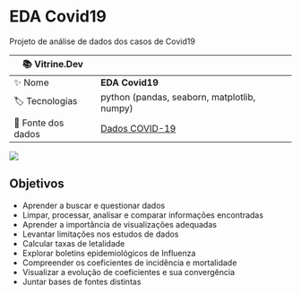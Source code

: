 # EDA Covid19
Projeto de análise de dados dos casos de Covid19

| :books: Vitrine.Dev |     |
| -------------  | --- |
| :sparkles: Nome        | **EDA Covid19**
| :label: Tecnologias | python (pandas, seaborn, matplotlib, numpy)
| :rocket: Fonte dos dados        | [Dados COVID-19](https://github.com/CSSEGISandData/COVID-19/tree/master/csse_covid_19_data/csse_covid_19_time_series)

<!-- Inserir imagem com a #vitrinedev ao final do link -->
![](https://vitrinedev.s3.amazonaws.com/covid19.png#vitrinedev)

## Objetivos
- Aprender a buscar e questionar dados
- Limpar, processar, analisar e comparar informações encontradas
- Aprender a importância de visualizações adequadas
- Levantar limitações nos estudos de dados
- Calcular taxas de letalidade
- Explorar boletins epidemiológicos de Influenza
- Compreender os coeficientes de incidência e mortalidade
- Visualizar a evolução de coeficientes e sua convergência
- Juntar bases de fontes distintas
